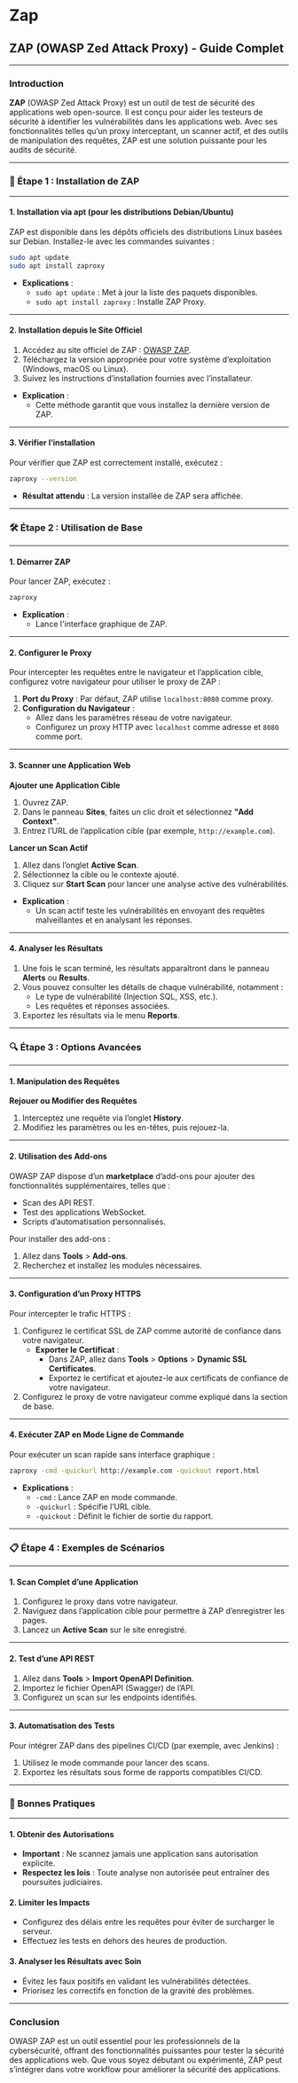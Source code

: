 # Zap

## ZAP (OWASP Zed Attack Proxy) - Guide Complet

***

### Introduction

**ZAP** (OWASP Zed Attack Proxy) est un outil de test de sécurité des applications web open-source. Il est conçu pour aider les testeurs de sécurité à identifier les vulnérabilités dans les applications web. Avec ses fonctionnalités telles qu’un proxy interceptant, un scanner actif, et des outils de manipulation des requêtes, ZAP est une solution puissante pour les audits de sécurité.

***

### 🚀 Étape 1 : Installation de ZAP

***

#### 1. Installation via **apt** (pour les distributions Debian/Ubuntu)

ZAP est disponible dans les dépôts officiels des distributions Linux basées sur Debian. Installez-le avec les commandes suivantes :

```bash
sudo apt update
sudo apt install zaproxy
```

* **Explications** :
  * `sudo apt update` : Met à jour la liste des paquets disponibles.
  * `sudo apt install zaproxy` : Installe ZAP Proxy.

***

#### 2. Installation depuis le Site Officiel

1. Accédez au site officiel de ZAP : [OWASP ZAP](https://www.zaproxy.org/).
2. Téléchargez la version appropriée pour votre système d’exploitation (Windows, macOS ou Linux).
3. Suivez les instructions d’installation fournies avec l’installateur.

* **Explication** :
  * Cette méthode garantit que vous installez la dernière version de ZAP.

***

#### 3. Vérifier l’installation

Pour vérifier que ZAP est correctement installé, exécutez :

```bash
zaproxy --version
```

* **Résultat attendu** : La version installée de ZAP sera affichée.

***

### 🛠️ Étape 2 : Utilisation de Base

***

#### 1. Démarrer ZAP

Pour lancer ZAP, exécutez :

```bash
zaproxy
```

* **Explication** :
  * Lance l'interface graphique de ZAP.

***

#### 2. Configurer le Proxy

Pour intercepter les requêtes entre le navigateur et l’application cible, configurez votre navigateur pour utiliser le proxy de ZAP :

1. **Port du Proxy** : Par défaut, ZAP utilise `localhost:8080` comme proxy.
2. **Configuration du Navigateur** :
   * Allez dans les paramètres réseau de votre navigateur.
   * Configurez un proxy HTTP avec `localhost` comme adresse et `8080` comme port.

***

#### 3. Scanner une Application Web

**Ajouter une Application Cible**

1. Ouvrez ZAP.
2. Dans le panneau **Sites**, faites un clic droit et sélectionnez **"Add Context"**.
3. Entrez l’URL de l’application cible (par exemple, `http://example.com`).

**Lancer un Scan Actif**

1. Allez dans l’onglet **Active Scan**.
2. Sélectionnez la cible ou le contexte ajouté.
3. Cliquez sur **Start Scan** pour lancer une analyse active des vulnérabilités.

* **Explication** :
  * Un scan actif teste les vulnérabilités en envoyant des requêtes malveillantes et en analysant les réponses.

***

#### 4. Analyser les Résultats

1. Une fois le scan terminé, les résultats apparaîtront dans le panneau **Alerts** ou **Results**.
2. Vous pouvez consulter les détails de chaque vulnérabilité, notamment :
   * Le type de vulnérabilité (Injection SQL, XSS, etc.).
   * Les requêtes et réponses associées.
3. Exportez les résultats via le menu **Reports**.

***

### 🔍 Étape 3 : Options Avancées

***

#### 1. Manipulation des Requêtes

**Rejouer ou Modifier des Requêtes**

1. Interceptez une requête via l’onglet **History**.
2. Modifiez les paramètres ou les en-têtes, puis rejouez-la.

***

#### 2. Utilisation des Add-ons

OWASP ZAP dispose d’un **marketplace** d’add-ons pour ajouter des fonctionnalités supplémentaires, telles que :

* Scan des API REST.
* Test des applications WebSocket.
* Scripts d’automatisation personnalisés.

Pour installer des add-ons :

1. Allez dans **Tools** > **Add-ons**.
2. Recherchez et installez les modules nécessaires.

***

#### 3. Configuration d’un Proxy HTTPS

Pour intercepter le trafic HTTPS :

1. Configurez le certificat SSL de ZAP comme autorité de confiance dans votre navigateur.
   * **Exporter le Certificat** :
     * Dans ZAP, allez dans **Tools** > **Options** > **Dynamic SSL Certificates**.
     * Exportez le certificat et ajoutez-le aux certificats de confiance de votre navigateur.
2. Configurez le proxy de votre navigateur comme expliqué dans la section de base.

***

#### 4. Exécuter ZAP en Mode Ligne de Commande

Pour exécuter un scan rapide sans interface graphique :

```bash
zaproxy -cmd -quickurl http://example.com -quickout report.html
```

* **Explications** :
  * `-cmd` : Lance ZAP en mode commande.
  * `-quickurl` : Spécifie l’URL cible.
  * `-quickout` : Définit le fichier de sortie du rapport.

***

### 📋 Étape 4 : Exemples de Scénarios

***

#### 1. Scan Complet d’une Application

1. Configurez le proxy dans votre navigateur.
2. Naviguez dans l’application cible pour permettre à ZAP d’enregistrer les pages.
3. Lancez un **Active Scan** sur le site enregistré.

***

#### 2. Test d’une API REST

1. Allez dans **Tools** > **Import OpenAPI Definition**.
2. Importez le fichier OpenAPI (Swagger) de l’API.
3. Configurez un scan sur les endpoints identifiés.

***

#### 3. Automatisation des Tests

Pour intégrer ZAP dans des pipelines CI/CD (par exemple, avec Jenkins) :

1. Utilisez le mode commande pour lancer des scans.
2. Exportez les résultats sous forme de rapports compatibles CI/CD.

***

### 📖 Bonnes Pratiques

***

#### 1. Obtenir des Autorisations

* **Important** : Ne scannez jamais une application sans autorisation explicite.
* **Respectez les lois** : Toute analyse non autorisée peut entraîner des poursuites judiciaires.

#### 2. Limiter les Impacts

* Configurez des délais entre les requêtes pour éviter de surcharger le serveur.
* Effectuez les tests en dehors des heures de production.

#### 3. Analyser les Résultats avec Soin

* Évitez les faux positifs en validant les vulnérabilités détectées.
* Priorisez les correctifs en fonction de la gravité des problèmes.

***

### Conclusion

OWASP ZAP est un outil essentiel pour les professionnels de la cybersécurité, offrant des fonctionnalités puissantes pour tester la sécurité des applications web. Que vous soyez débutant ou expérimenté, ZAP peut s’intégrer dans votre workflow pour améliorer la sécurité des applications.

